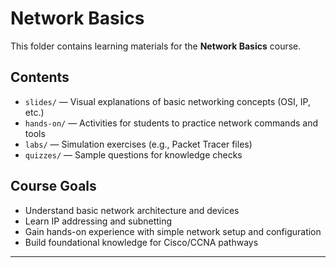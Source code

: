 # Network Basics

This folder contains learning materials for the **Network Basics** course.

## Contents
- `slides/` — Visual explanations of basic networking concepts (OSI, IP, etc.)
- `hands-on/` — Activities for students to practice network commands and tools
- `labs/` — Simulation exercises (e.g., Packet Tracer files)
- `quizzes/` — Sample questions for knowledge checks

## Course Goals
- Understand basic network architecture and devices
- Learn IP addressing and subnetting
- Gain hands-on experience with simple network setup and configuration
- Build foundational knowledge for Cisco/CCNA pathways

---
